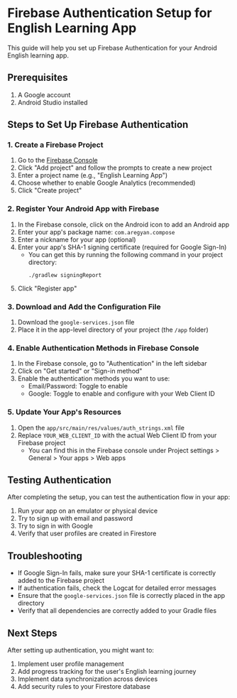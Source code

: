 # Firebase Authentication Setup for English Learning App

This guide will help you set up Firebase Authentication for your Android English learning app.

## Prerequisites

1. A Google account
2. Android Studio installed

## Steps to Set Up Firebase Authentication

### 1. Create a Firebase Project

1. Go to the [Firebase Console](https://console.firebase.google.com/)
2. Click "Add project" and follow the prompts to create a new project
3. Enter a project name (e.g., "English Learning App")
4. Choose whether to enable Google Analytics (recommended)
5. Click "Create project"

### 2. Register Your Android App with Firebase

1. In the Firebase console, click on the Android icon to add an Android app
2. Enter your app's package name: `com.aregyan.compose`
3. Enter a nickname for your app (optional)
4. Enter your app's SHA-1 signing certificate (required for Google Sign-In)
   - You can get this by running the following command in your project directory:
     ```
     ./gradlew signingReport
     ```
5. Click "Register app"

### 3. Download and Add the Configuration File

1. Download the `google-services.json` file
2. Place it in the app-level directory of your project (the `/app` folder)

### 4. Enable Authentication Methods in Firebase Console

1. In the Firebase console, go to "Authentication" in the left sidebar
2. Click on "Get started" or "Sign-in method"
3. Enable the authentication methods you want to use:
   - Email/Password: Toggle to enable
   - Google: Toggle to enable and configure with your Web Client ID

### 5. Update Your App's Resources

1. Open the `app/src/main/res/values/auth_strings.xml` file
2. Replace `YOUR_WEB_CLIENT_ID` with the actual Web Client ID from your Firebase project
   - You can find this in the Firebase console under Project settings > General > Your apps > Web apps

## Testing Authentication

After completing the setup, you can test the authentication flow in your app:

1. Run your app on an emulator or physical device
2. Try to sign up with email and password
3. Try to sign in with Google
4. Verify that user profiles are created in Firestore

## Troubleshooting

- If Google Sign-In fails, make sure your SHA-1 certificate is correctly added to the Firebase project
- If authentication fails, check the Logcat for detailed error messages
- Ensure that the `google-services.json` file is correctly placed in the app directory
- Verify that all dependencies are correctly added to your Gradle files

## Next Steps

After setting up authentication, you might want to:

1. Implement user profile management
2. Add progress tracking for the user's English learning journey
3. Implement data synchronization across devices
4. Add security rules to your Firestore database
